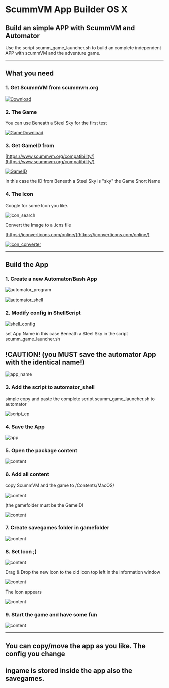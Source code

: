 # ScummVM App Builder OS X
## Build an simple APP with ScummVM and Automator

Use the script scumm_game_launcher.sh to build an complete independent APP
with scummVM and the adventure game.

___

## What you need

### 1. Get ScummVM from scummvm.org
[![Download](https://github.com/n3PH1lim/SCUMM_Launcher_OSX/blob/master/images/get_scumm.png "Download")](http://scummvm.org/downloads/)

### 2. The Game

You can use Beneath a Steel Sky for the first test

[![GameDownload](https://github.com/n3PH1lim/SCUMM_Launcher_OSX/blob/master/images/game_download.png)](https://www.scummvm.org/games/)

### 3. Get GameID from
[https://www.scummvm.org/compatibility/](https://www.scummvm.org/compatibility/)

[![GameID](https://github.com/n3PH1lim/SCUMM_Launcher_OSX/blob/master/images/gameid.png)](https://www.scummvm.org/compatibility/)

In this case the ID from Beneath a Steel Sky is "sky" the Game Short Name

### 4. The Icon
Google for some Icon you like.

![icon_search](https://github.com/n3PH1lim/SCUMM_Launcher_OSX/blob/master/images/icon_search.png)

Convert the Image to a .icns file

[https://iconverticons.com/online/](https://iconverticons.com/online/)

[![icon_converter](https://github.com/n3PH1lim/SCUMM_Launcher_OSX/blob/master/images/icon_converter.png)](https://iconverticons.com/online/)

___

## Build the App

### 1. Create a new Automator/Bash App

![automator_program](https://github.com/n3PH1lim/SCUMM_Launcher_OSX/blob/master/images/automator_program.png)


![automator_shell](https://github.com/n3PH1lim/SCUMM_Launcher_OSX/blob/master/images/automator_shell.png)

### 2. Modify config in ShellScript

![shell_config](https://github.com/n3PH1lim/SCUMM_Launcher_OSX/blob/master/images/shell_config.png)

set App Name in this case Beneath a Steel Sky in the script scumm_game_launcher.sh

## !CAUTION! (you MUST save the automator App with the identical name!)

![app_name](https://github.com/n3PH1lim/SCUMM_Launcher_OSX/blob/master/images/app_name.png)

### 3. Add the script to automator_shell

simple copy and paste the complete script scumm_game_launcher.sh to automator

![script_cp](https://github.com/n3PH1lim/SCUMM_Launcher_OSX/blob/master/images/script_cp.png)

### 4. Save the App

![app](https://github.com/n3PH1lim/SCUMM_Launcher_OSX/blob/master/images/app.png)


### 5. Open the package content

![content](https://github.com/n3PH1lim/SCUMM_Launcher_OSX/blob/master/images/open_app.png)

### 6. Add all content

copy ScummVM and the game to /Contents/MacOS/

![content](https://github.com/n3PH1lim/SCUMM_Launcher_OSX/blob/master/images/copy_content.png)

(the gamefolder must be the GameID)

![content](https://github.com/n3PH1lim/SCUMM_Launcher_OSX/blob/master/images/content_copied.png)

### 7. Create savegames folder in gamefolder

![content](https://github.com/n3PH1lim/SCUMM_Launcher_OSX/blob/master/images/add_savegames_folder.png)

### 8. Set Icon ;)

![content](https://github.com/n3PH1lim/SCUMM_Launcher_OSX/blob/master/images/goto_information.png)

Drag & Drop the new Icon to the old Icon top left in the Information window

![content](https://github.com/n3PH1lim/SCUMM_Launcher_OSX/blob/master/images/add_icon.png)

The Icon appears

![content](https://github.com/n3PH1lim/SCUMM_Launcher_OSX/blob/master/images/icon_added.png)


### 9. Start the game and have some fun

![content](https://github.com/n3PH1lim/SCUMM_Launcher_OSX/blob/master/images/the_final_app.png)


---

## You can copy/move the app as you like. The config you change
## ingame is stored inside the app also the savegames.

